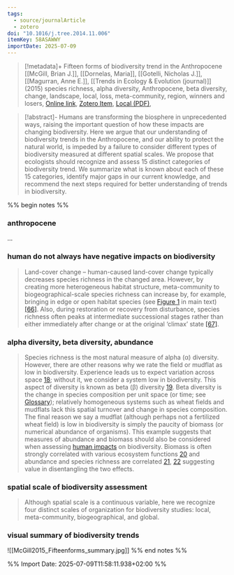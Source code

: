 ```yaml
---
tags:
  - source/journalArticle
  - zotero
doi: "10.1016/j.tree.2014.11.006"
itemKey: 58ASAWWY
importDate: 2025-07-09
---
```

>[!metadata]+
> Fifteen forms of biodiversity trend in the Anthropocene
> [[McGill, Brian J.]], [[Dornelas, Maria]], [[Gotelli, Nicholas J.]], [[Magurran, Anne E.]], 
> [[Trends in Ecology & Evolution (journal)]] (2015)
> species richness, alpha diversity, Anthropocene, beta diversity, change, landscape, local, loss, meta-community, region, winners and losers, 
> [Online link](https://www.sciencedirect.com/science/article/pii/S0169534714002456), [Zotero Item](zotero://select/library/items/58ASAWWY), [Local (PDF)](file://C:/Users/aburg/Documents/references/zotero/storage/E4Y52K7S/McGill2015_Fifteenforms.pdf), 

>[!abstract]-
>Humans are transforming the biosphere in unprecedented ways, raising the important question of how these impacts are changing biodiversity. Here we argue that our understanding of biodiversity trends in the Anthropocene, and our ability to protect the natural world, is impeded by a failure to consider different types of biodiversity measured at different spatial scales. We propose that ecologists should recognize and assess 15 distinct categories of biodiversity trend. We summarize what is known about each of these 15 categories, identify major gaps in our current knowledge, and recommend the next steps required for better understanding of trends in biodiversity.

%% begin notes %%
### anthropocene
...
### human do not always have negative impacts on biodiversity
> Land-cover change – human-caused land-cover change typically decreases species richness in the changed area. However, by creating more heterogeneous habitat structure, meta-community to biogeographical-scale species richness can increase by, for example, bringing in edge or open habitat species (see [Figure 1](https://www.sciencedirect.com/science/article/pii/S0169534714002456#fig0005) in main text) [[66]](https://www.sciencedirect.com/science/article/pii/S0169534714002456#bib0355). 
> Also, during restoration or recovery from disturbance, species richness often peaks at intermediate successional stages rather than either immediately after change or at the original ‘climax’ state [[67]](https://www.sciencedirect.com/science/article/pii/S0169534714002456#bib0360).
### alpha diversity, beta diversity, abundance
>Species richness is the most natural measure of alpha (α) diversity. However, there are other reasons why we rate the field or mudflat as low in biodiversity. Experience leads us to expect variation across space [18](https://www.sciencedirect.com/science/article/pii/S0169534714002456#bib0115); without it, we consider a system low in biodiversity. This aspect of diversity is known as beta (β) diversity [19](https://www.sciencedirect.com/science/article/pii/S0169534714002456#bib0120). Beta diversity is the change in species composition per unit space (or time; see [Glossary](https://www.sciencedirect.com/science/article/pii/S0169534714002456#tb0005)); relatively homogeneous systems such as wheat fields and mudflats lack this spatial turnover and change in species composition. The final reason we say a mudflat (although perhaps not a fertilized wheat field) is low in biodiversity is simply the paucity of biomass (or numerical abundance of organisms). This example suggests that measures of abundance and biomass should also be considered when assessing [human impacts](https://www.sciencedirect.com/topics/earth-and-planetary-sciences/anthropogenic-effect "Learn more about human impacts from ScienceDirect's AI-generated Topic Pages") on biodiversity. Biomass is often strongly correlated with various ecosystem functions [20](https://www.sciencedirect.com/science/article/pii/S0169534714002456#bib0125) and abundance and species richness are correlated [21](https://www.sciencedirect.com/science/article/pii/S0169534714002456#bib0130), [22](https://www.sciencedirect.com/science/article/pii/S0169534714002456#bib0135) suggesting value in disentangling the two effects.
### spatial scale of biodiversity assessment
>Although spatial scale is a continuous variable, here we recognize four distinct scales of organization for biodiversity studies: local, meta-community, biogeographical, and global.
### visual summary of biodiversity trends
![[McGill2015_Fifteenforms_summary.jpg]]
%% end notes %%

%% Import Date: 2025-07-09T11:58:11.938+02:00 %%
